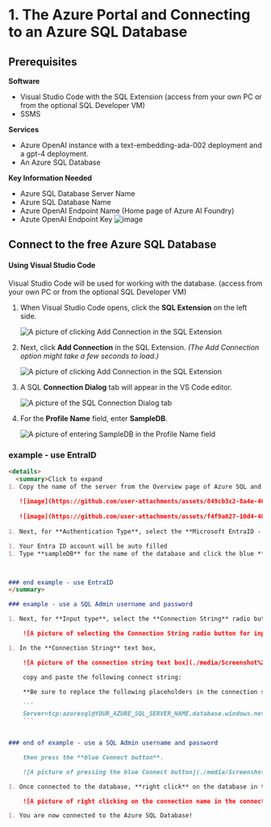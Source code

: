 # 1. The Azure Portal and Connecting to an Azure SQL Database

## Prerequisites

**Software**
 - Visual Studio Code with the SQL Extension (access from your own PC or from the optional SQL Developer VM)
 - SSMS

**Services**
 - Azure OpenAI instance with a text-embedding-ada-002 deployment and a gpt-4 deployment.
 - An Azure SQL Database

**Key Information Needed**
 - Azure SQL Database Server Name
 - Azure SQL Database Name
 - Azure OpenAI Endpoint Name (Home page of Azure AI Foundry)
 - Azute OpenAI Endpoint Key
![image](https://github.com/user-attachments/assets/9b7d2dd4-3ce5-4915-9b3d-93f99d1c1d74)


## Connect to the free Azure SQL Database

#### **Using Visual Studio Code**

Visual Studio Code will be used for working with the database. (access from your own PC or from the optional SQL Developer VM)

1. When Visual Studio Code opens, click the **SQL Extension** on the left side.

    ![A picture of clicking Add Connection in the SQL Extension](./media/Screenshot%202024-10-22%20at%201.34.33 PM.png)

1. Next, click **Add Connection** in the SQL Extension. *(The Add Connection option might take a few seconds to load.)*

    ![A picture of clicking Add Connection in the SQL Extension](./media/Screenshot%202024-10-22%20at%201.41.20 PM.png)

1. A SQL **Connection Dialog** tab will appear in the VS Code editor.

    ![A picture of the SQL Connection Dialog tab](./media/Screenshot%202024-10-24%20at%2010.17.57 AM.png)

1. For the **Profile Name** field, enter **SampleDB**.

    ![A picture of entering SampleDB in the Profile Name field](./media/Screenshot%202024-10-24%20at%2010.18.09 AM.png)


### example - use EntraID 
```markdown
<details>
  <summary>Click to expand
1. Copy the name of the server from the Overview page of Azure SQL and paste it into the **server name** section
   
   ![image](https://github.com/user-attachments/assets/849cb3c2-8a4e-4611-9065-1f79fa217cdb)
   
   ![image](https://github.com/user-attachments/assets/f4f9a627-10d4-4019-8856-15633705570a)
 
1. Next, for **Authentication Type**, select the **Microsoft EntraID - Universal with MFA SUpport**.

1. Your Entra ID account will be auto filled
1. Type **sampleDB** for the name of the database and click the blue **Connect** button  ![image](https://github.com/user-attachments/assets/ca256cdf-8cc6-4b30-92d3-99b339683a51)



### end example - use EntraID
</summary>

### example - use a SQL Admin username and password   

1. Next, for **Input type**, select the **Connection String** radio button.

    ![A picture of selecting the Connection String radio button for input type](./media/Screenshot%202024-10-24%20at%2010.18.17 AM.png)

1. In the **Connection String** text box, 

    ![A picture of the connection string text box](./media/Screenshot%202024-10-24%20at%2010.26.45 AM.png)

    copy and paste the following connect string:

    **Be sure to replace the following placeholders in the connection string:YOUR_AZURE_SQL_SERVER_NAME, YOUR_DATABASE_NAME, YOUR_SQLADMIN_PASSWORD** 

    ```
    Server=tcp:azuresql@YOUR_AZURE_SQL_SERVER_NAME.database.windows.net,1433;Initial Catalog=YOUR_DATABASE_NAME;Persist Security Info=False;User ID=sqladmin;Password=YOUR_SQLADMIN_PASSWORD;MultipleActiveResultSets=False;Encrypt=True;TrustServerCertificate=False;Connection Timeout=30;
    ```


### end of example - use a SQL Admin username and password   

    then press the **blue Connect button**.

    ![A picture of pressing the blue Connect button](./media/Screenshot%202024-10-24%20at%2010.28.11 AM.png)

1. Once connected to the database, **right click** on the database in the connection navigator on the left side and choose **New Query**.

    ![A picture of right clicking on the connection name in the connection navigator on the left side and choosing New Query](./media/Screenshot%202024-10-22%20at%202.02.00 PM.png)

1. You are now connected to the Azure SQL Database!
